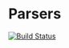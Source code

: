 # Parsers
[![Build Status](https://travis-ci.org/Rhincodon/Parsers.svg)](https://travis-ci.org/Rhincodon/Parsers)
